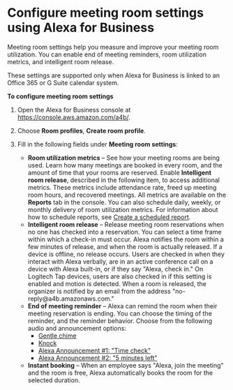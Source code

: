 # Configure meeting room settings using Alexa for Business<a name="room-settings"></a>

Meeting room settings help you measure and improve your meeting room utilization\. You can enable end of meeting reminders, room utilization metrics, and intelligent room release\.

These settings are supported only when Alexa for Business is linked to an Office 365 or G Suite calendar system\.

**To configure meeting room settings**

1. Open the Alexa for Business console at [https://console\.aws\.amazon\.com/a4b/](https://console.aws.amazon.com/a4b/)\.

1. Choose **Room profiles**, **Create room profile**\.

1. Fill in the following fields under **Meeting room settings**:
   + **Room utilization metrics** – See how your meeting rooms are being used\. Learn how many meetings are booked in every room, and the amount of time that your rooms are reserved\. Enable **Intelligent room release**, described in the following item, to access additional metrics\. These metrics include attendance rate, freed up meeting room hours, and recovered meetings\. All metrics are available on the **Reports** tab in the console\. You can also schedule daily, weekly, or monthly delivery of room utilization metrics\. For information about how to schedule reports, see [Create a scheduled report](schedule-reports.md)\.
   + **Intelligent room release** – Release meeting room reservations when no one has checked into a reservation\. You can select a time frame within which a check\-in must occur\. Alexa notifies the room within a few minutes of release, and when the room is actually released\. If a device is offline, no release occurs\. Users are checked in when they interact with Alexa verbally, are in an active conference call on a device with Alexa built\-in, or if they say "Alexa, check in\." On Logitech Tap devices, users are also checked in if this setting is enabled and motion is detected\. When a room is released, the organizer is notified by an email from the address "no\-reply@a4b\.amazonaws\.com\."
   + **End of meeting reminder** – Alexa can remind the room when their meeting reservation is ending\. You can choose the timing of the reminder, and the reminder behavior\. Choose from the following audio and announcement options:
     + [Gentle chime](https://dbo6i7iv29x0s.cloudfront.net/audio/gentle_chime.wav)
     + [Knock](https://dbo6i7iv29x0s.cloudfront.net/audio/knock.wav)
     + [Alexa Announcement \#1: "Time check"](https://dbo6i7iv29x0s.cloudfront.net/audio/timecheck.wav)
     + [Alexa Announcement \#2: "5 minutes left" ](https://dbo6i7iv29x0s.cloudfront.net/audio/5minsleft.wav)
   + **Instant booking** – When an employee says "Alexa, join the meeting" and the room is free, Alexa automatically books the room for the selected duration\. 